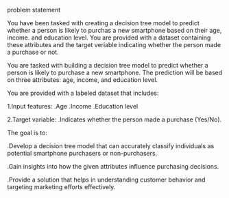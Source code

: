 problem statement

You have been tasked with creating a decision tree model to predict
whether a person is likely to purchas a new smartphone based on their age, income. 
and education level. You are provided with a dataset containing these attributes and 
the target veriable indicating whether the person made a purchase or not.

You are tasked with building a decision tree model to predict whether a person is 
likely to purchase a new smartphone. The prediction will be based on three attributes: 
age, income, and education level.

You are provided with a labeled dataset that includes:

1.Input features:
 .Age
 .Income
 .Education level

2.Target variable:
.Indicates whether the person made a purchase (Yes/No).

The goal is to:

.Develop a decision tree model that can accurately classify individuals as potential smartphone 
purchasers or non-purchasers.

.Gain insights into how the given attributes influence purchasing decisions.

.Provide a solution that helps in understanding customer behavior and targeting marketing 
efforts effectively.
